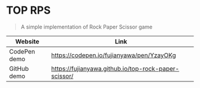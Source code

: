 # TOP RPS
> A simple implementation of Rock Paper Scissor game

| Website | Link | 
| ------------- | ------------- | 
| CodePen demo | https://codepen.io/fujianyawa/pen/YzayOKg| 
| GitHub demo | https://fujianyawa.github.io/top-rock-paper-scissor/ | 
